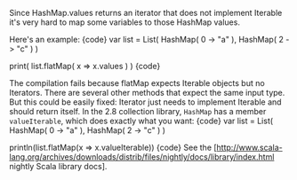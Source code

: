 Since HashMap.values returns an iterator that does not implement Iterable it's very hard to map some variables to those HashMap values.

Here's an example:
{code}
var list = List(
  HashMap( 0 -> "a" ),
  HashMap( 2 -> "c" )
)

print( list.flatMap( x => x.values ) )
{code}

The compilation fails because flatMap expects Iterable objects but no Iterators. There are several other methods that expect the same input type. But this could be easily fixed: Iterator just needs to implement Iterable and should return itself.
In the 2.8 collection library, `HashMap` has a member `valueIterable`, which does exactly what you want:
{code}
var list = List(
  HashMap( 0 -> "a" ),
  HashMap( 2 -> "c" )
)

println(list.flatMap(x => x.valueIterable))
{code}
See the [http://www.scala-lang.org/archives/downloads/distrib/files/nightly/docs/library/index.html nightly Scala library docs].
